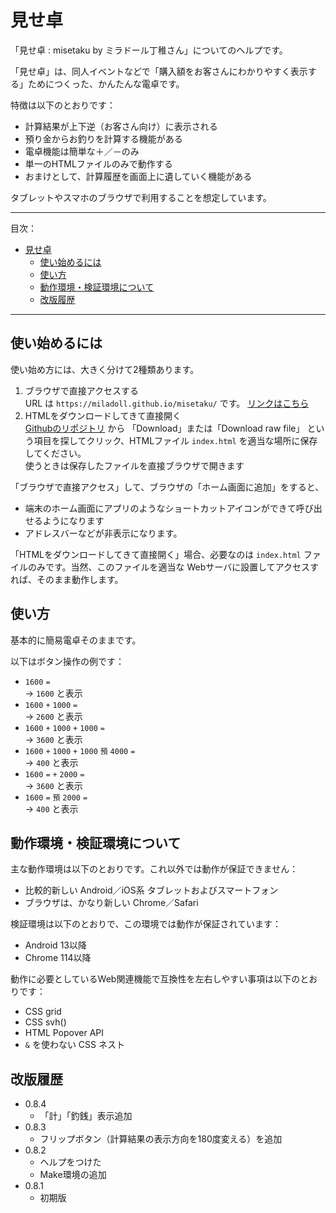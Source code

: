 # 見せ卓

「見せ卓 : misetaku by ミラドール丁稚さん」についてのヘルプです。

「見せ卓」は、同人イベントなどで「購入額をお客さんにわかりやすく表示する」ためにつくった、かんたんな電卓です。

特徴は以下のとおりです：

* 計算結果が上下逆（お客さん向け）に表示される
* 預り金からお釣りを計算する機能がある
* 電卓機能は簡単な＋／－のみ
* 単一のHTMLファイルのみで動作する
* おまけとして、計算履歴を画面上に遺していく機能がある

タブレットやスマホのブラウザで利用することを想定しています。

---

目次：

<!-- TOC -->

- [見せ卓](#見せ卓)
    - [使い始めるには](#使い始めるには)
    - [使い方](#使い方)
    - [動作環境・検証環境について](#動作環境・検証環境について)
    - [改版履歴](#改版履歴)

<!-- /TOC -->

---

## 使い始めるには

使い始め方には、大きく分けて2種類あります。

1. ブラウザで直接アクセスする  
    URL は `https://miladoll.github.io/misetaku/` です。
    [リンクはこちら](https://miladoll.github.io/misetaku/)
2. HTMLをダウンロードしてきて直接開く  
    [Githubのリポジトリ](https://github.com/miladoll/misetaku/blob/master/index.html) から
    「Download」または「Download raw file」
    という項目を探してクリック、HTMLファイル `index.html` を適当な場所に保存してください。  
    使うときは保存したファイルを直接ブラウザで開きます

「ブラウザで直接アクセス」して、ブラウザの「ホーム画面に追加」をすると、

* 端末のホーム画面にアプリのようなショートカットアイコンができて呼び出せるようになります
* アドレスバーなどが非表示になります。

「HTMLをダウンロードしてきて直接開く」場合、必要なのは `index.html` ファイルのみです。当然、このファイルを適当な Webサーバに設置してアクセスすれば、そのまま動作します。

## 使い方

基本的に簡易電卓そのままです。

以下はボタン操作の例です：

* `1600` `=`  
    → `1600` と表示
* `1600` `+` `1000` `=`  
    → `2600` と表示
* `1600` `+` `1000` `+` `1000` `=`  
    → `3600` と表示
* `1600` `+` `1000` `+` `1000` `預` `4000` `=`  
    → `400` と表示
* `1600` `=` `+` `2000` `=`  
    → `3600` と表示
* `1600` `=` `預` `2000` `=`  
    → `400` と表示

## 動作環境・検証環境について

主な動作環境は以下のとおりです。これ以外では動作が保証できません：

* 比較的新しい Android／iOS系 タブレットおよびスマートフォン
* ブラウザは、かなり新しい Chrome／Safari

検証環境は以下のとおりで、この環境では動作が保証されています：

* Android 13以降
* Chrome 114以降

動作に必要としているWeb関連機能で互換性を左右しやすい事項は以下のとおりです：

* CSS grid
* CSS svh()
* HTML Popover API
* `&` を使わない CSS ネスト

## 改版履歴

* 0.8.4
    * 「計」「釣銭」表示追加
* 0.8.3
    * フリップボタン（計算結果の表示方向を180度変える）を追加
* 0.8.2
    * ヘルプをつけた
    * Make環境の追加
* 0.8.1
    * 初期版

